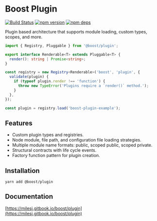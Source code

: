 # Boost Plugin

[![Build Status](https://github.com/milesj/boost/workflows/Build/badge.svg)](https://github.com/milesj/boost/actions?query=branch%3Amaster)
[![npm version](https://badge.fury.io/js/%40boost%plugin.svg)](https://www.npmjs.com/package/@boost/plugin)
[![npm deps](https://david-dm.org/milesj/boost.svg?path=packages/plugin)](https://www.npmjs.com/package/@boost/plugin)

Plugin based architecture that supports module loading, custom types, scopes, and more.

```ts
import { Registry, Pluggable } from '@boost/plugin';

export interface Renderable<T> extends Pluggable<T> {
  render(): string | Promise<string>;
}

const registry = new Registry<Renderable>('boost', 'plugin', {
  validate(plugin) {
    if (typeof plugin.render !== 'function') {
      throw new TypeError('Plugins require a `render()` method.');
    }
  },
});

const plugin = registry.load('boost-plugin-example');
```

## Features

- Custom plugin types and registries.
- Node module, file path, and configuration file loading strategies.
- Multiple module name formats: public, scoped public, scoped private.
- Structural contracts with life cycle events.
- Factory function pattern for plugin creation.

## Installation

```
yarn add @boost/plugin
```

## Documentation

[https://milesj.gitbook.io/boost/plugin](https://milesj.gitbook.io/boost/plugin)
